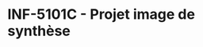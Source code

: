 # INF-5101C - Projet image de synthèse

<!-- TODO description -->

<!-- TODO build instructions
 * with Visual Studio
 * with Mono
-->
